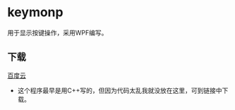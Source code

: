 ﻿# keymonp
用于显示按键操作，采用WPF编写。

## 下载
[百度云](https://pan.baidu.com/s/1arVzdmNWFbrlXkmsQRz78w)

* 这个程序最早是用C++写的，但因为代码太乱我就没放在这里，可到链接中下载。
